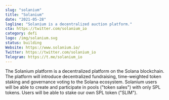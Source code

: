 ```yaml
---
slug: "solanium"
title: "Solanium"
date: "2021-05-28"
logline: "Solanium is a decentralized auction platform."
cta: https://twitter.com/solanium_io
category: defi
logo: /img/solanium.svg
status: building
Website: https://www.solanium.io/	
Twitter: https://twitter.com/solanium_io
Telegram: https://t.me/solanium_io	
---
```


The Solanium platform is a decentralized platform on the Solana blockchain. The platform will introduce decentralized fundraising, time-weighted token staking and governance voting to the Solana ecosystem. Solanium users will be able to create and participate in pools ("token sales") with only SPL tokens. Users will be able to stake our own SPL token ("SLIM").
